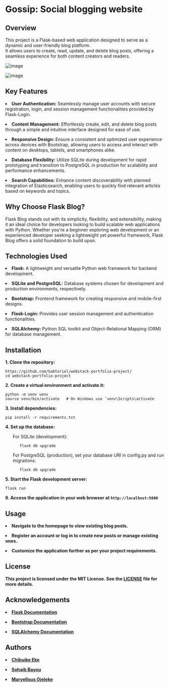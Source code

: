 # Gossip: Social blogging website

<h2>Overview</h2>

<p>This project is a Flask-based web application designed to serve as a dynamic and user-friendly blog platform.</br>
It allows users to create, read, update, and delete blog posts, offering a seamless experience for both content creators and readers.</p>

</p>

![image](https://github.com/Gabtoriel/webstack-portfolio-project/assets/99370798/198df4f5-3560-45da-9111-61d11ca76e6d)


![image](https://github.com/Gabtoriel/webstack-portfolio-project/assets/99370798/fcc42f0b-6ee5-43e7-a6b2-6a35eae8a7fa)


</p>

<h2>Key Features</h2>
<p>
<li>
  <b>User Authentication:</b> Seamlessly manage user accounts with secure registration, login, and session management functionalities provided by Flask-Login.
</li>
</p>

<p>
<li>
  <b>Content Management:</b> Effortlessly create, edit, and delete blog posts through a simple and intuitive interface designed for ease of use.
</li>
</p>

<p>
<li>
  <b>Responsive Design:</b> Ensure a consistent and optimized user experience across devices with Bootstrap, allowing users to access and interact with content on desktops, tablets, and smartphones alike.
</li>
</p>

<p>
<li>
<b>Database Flexibility:</b> Utilize SQLite during development for rapid prototyping and transition to PostgreSQL in production for scalability and performance enhancements.
</li>
</p>

<p>
<li>
<b>Search Capabilities:</b> Enhance content discoverability with planned integration of Elasticsearch, enabling users to quickly find relevant articles based on keywords and topics.
</li>
</p>

<p>
<h2>Why Choose Flask Blog?</h2>
</p>

<p>Flask Blog stands out with its simplicity, flexibility, and extensibility, making it an ideal choice for developers looking to build scalable web applications with Python. Whether you're a beginner exploring web development or an experienced developer seeking a lightweight yet powerful framework, Flask Blog offers a solid foundation to build upon.</p>


<h2>Technologies Used</h2>

<p>
  <li>
    <b>Flask:</b> A lightweight and versatile Python web framework for backend development.
  </li>
</p>
<p>
  <li>
    <b>SQLite and PostgreSQL:</b> Database systems chosen for development and production environments, respectively.
  </li>
</p>
<p>
  <li>
    <b>Bootstrap:</b> Frontend framework for creating responsive and mobile-first designs.
  </li>
</p>
<p>
  <li>
    <b>Flask-Login:</b> Provides user session management and authentication functionalities.
  </li>
</p>
<p>
  <li>
    <b>SQLAlchemy:</b> Python SQL toolkit and Object-Relational Mapping (ORM) for database management.
  </li>
</p>




<h2>Installation</h2>

<b>1. Clone the repository:</b>
   ```
   https://github.com/Gabtoriel/webstack-portfolio-project/
   cd webstack-portfolio-project
  ```
  

<b>2. Create a virtual environment and activate it:</b>

   ```
   python -m venv venv
   source venv/bin/activate   # On Windows use `venv\Scripts\activate
   ```

<b>3. Install dependencies:</b>
   ```
   pip install -r requirements.txt
   ```

<b>4. Set up the database:</b>
   <ul>
     For SQLite (development):
     
       flask db upgrade
   </ul>

   <ul>
     For PostgreSQL (production), set your database URI in config.py and run migrations:
     
       flask db upgrade
   </ul>

<b>5. Start the Flask development server:</b>
   ```
   flask run
   ```

<b>6. Access the application in your web browser at</a> `http://localhost:5000`


<h2>Usage</h2>


<p>
  <li>
    Navigate to the homepage to view existing blog posts.
  </li>
</p>

<p>
  <li>
    Register an account or log in to create new posts or manage existing ones.
  </li>
</p>

<p>
  <li>
    Customize the application further as per your project requirements.
  </li>
</p>


<h2>License</h2>
This project is licensed under the MIT License. See the <a href="https://github.com/Gabtoriel/webstack-portfolio-project/blob/master/LICENSE">LICENSE</a> file for more details.

<h2>Acknowledgements</h2>
<p>
  <li>
    <a href="https://flask.palletsprojects.com/en/3.0.x/">Flask Documentation</a>
  </li>
</p>

<p>
  <li>
    <a href="https://getbootstrap.com/docs/5.3/getting-started/introduction/">Bootstrap Documentation</a>
  </li>
</p>

<p>
  <li>
    <a href="https://docs.sqlalchemy.org/en/20/orm/quickstart.html">SQLAlchemy Documentation</a>
  </li>
</p>


<h2>Authors</h2>
<p>
  <li>
    <a href="https://github.com/Gabtoriel">Chibuike Eke</a>
  </li>
</p>

<p>
  <li>
    <a href="https://github.com/sohaib20022">Sohaib Bayou</a>
  </li>
</p>

<p>
  <li>
    <a href="https://github.com/1CyBeR-J1">Marvellous Ojeleke</a>
  </li>
</p>












